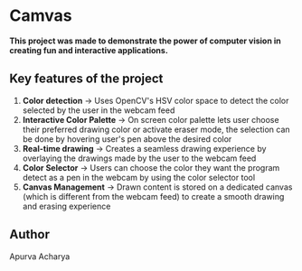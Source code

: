 # Camvas

**This project was made to demonstrate the power of computer vision in creating fun and interactive applications.**

## Key features of the project
1. **Color detection** → Uses OpenCV's HSV color space to detect the color selected by the user in the webcam feed
2. **Interactive Color Palette** → On screen color palette lets user choose their preferred drawing color or activate eraser mode, the selection can be done by hovering user's pen above the desired color
3. **Real-time drawing** → Creates a seamless drawing experience by overlaying the drawings made by the user to the webcam feed
4. **Color Selector** → Users can choose the color they want the program detect as a pen in the webcam by using the color selector tool
5. **Canvas Management** → Drawn content is stored on a dedicated canvas (which is different from the webcam feed) to create a smooth drawing and erasing experience

## Author
Apurva Acharya


